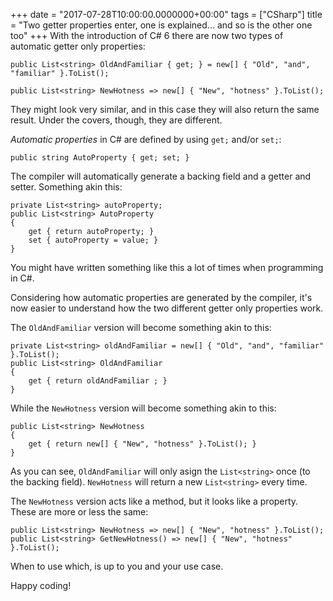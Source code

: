 +++
date = "2017-07-28T10:00:00.0000000+00:00"
tags = ["CSharp"]
title = "Two getter properties enter, one is explained... and so is the other one too"
+++
With the introduction of C# 6 there are now two types of automatic getter only properties:

```
public List<string> OldAndFamiliar { get; } = new[] { "Old", "and", "familiar" }.ToList();

public List<string> NewHotness => new[] { "New", "hotness" }.ToList();
```

They might look very similar, and in this case they will also return the same result. Under the covers, though, they are different.

*Automatic properties*  in C# are defined by using `get;` and/or `set;`:

```
public string AutoProperty { get; set; }
```

The compiler will automatically generate a backing field and a getter and setter. Something akin this:

```
private List<string> autoProperty;
public List<string> AutoProperty
{
    get { return autoProperty; }
    set { autoProperty = value; }
}
```

You might have written something like this a lot of times when programming in C#.

Considering how automatic properties are generated by the compiler, it's now easier to understand how the two different getter only properties work.

The `OldAndFamiliar` version will become something akin to this:

```
private List<string> oldAndFamiliar = new[] { "Old", "and", "familiar" }.ToList();
public List<string> OldAndFamiliar 
{
    get { return oldAndFamiliar ; }
}
```

While the `NewHotness` version will become something akin to this:

```
public List<string> NewHotness
{
    get { return new[] { "New", "hotness" }.ToList(); }
}
```

As you can see, `OldAndFamiliar` will only asign the `List<string>` once (to the backing field). `NewHotness` will return a new `List<string>` every time.

The `NewHotness` version acts like a method, but it looks like a property. These are more or less the same:

```
public List<string> NewHotness => new[] { "New", "hotness" }.ToList();
public List<string> GetNewHotness() => new[] { "New", "hotness" }.ToList();
```

When to use which, is up to you and your use case.

Happy coding!